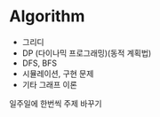 # Algorithm

- 그리디
- DP (다이나믹 프로그래밍)(동적 계획법)
- DFS, BFS
- 시뮬레이션, 구현 문제
- 기타 그래프 이론

일주일에 한번씩 주제 바꾸기
